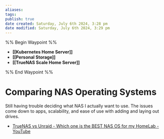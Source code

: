 ```yaml
---
aliases: 
tags: 
publish: true
date created: Saturday, July 6th 2024, 3:28 pm
date modified: Saturday, July 6th 2024, 3:29 pm
---
```


%% Begin Waypoint %%
- **[[Kubernetes Home Server]]**
- **[[Personal Storage]]**
- **[[TrueNAS Scale Home Server]]**

%% End Waypoint %%

# Comparing NAS Operating Systems
Still having trouble deciding what NAS I actually want to use.  The issues come down to apps, scalability, and ease of use with adding and laying out drives.

- [TrueNAS vs Unraid - Which one is the BEST NAS OS for my HomeLab - YouTube](https://www.youtube.com/watch?v=4p-INidMqxY&t=783s)